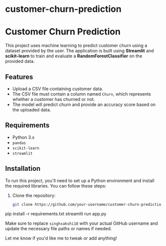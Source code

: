 # customer-churn-prediction
# Customer Churn Prediction

This project uses machine learning to predict customer churn using a dataset provided by the user. The application is built using **Streamlit** and **scikit-learn** to train and evaluate a **RandomForestClassifier** on the provided data.

## Features

- Upload a CSV file containing customer data.
- The CSV file must contain a column named `Churn`, which represents whether a customer has churned or not.
- The model will predict churn and provide an accuracy score based on the uploaded data.

## Requirements

- Python 3.x
- `pandas`
- `scikit-learn`
- `streamlit`

## Installation

To run this project, you'll need to set up a Python environment and install the required libraries. You can follow these steps:

1. Clone the repository:

   ```bash
   git clone https://github.com/your-username/customer-churn-prediction.git
pip install -r requirements.txt
streamlit run app.py

Make sure to replace `singhsakshi18` with your actual GitHub username and update the necessary file paths or names if needed.

Let me know if you'd like me to tweak or add anything!
